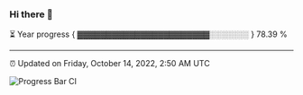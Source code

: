 ### Hi there 👋

⏳ Year progress { ▓▓▓▓▓▓▓▓▓▓▓▓▓▓▓▓▓▓▓▓▓▓▓░░░░░░░ } 78.39 %

---

⏰ Updated on Friday, October 14, 2022, 2:50 AM UTC

![Progress Bar CI](https://github.com/arthurbuhl/arthurbuhl/workflows/Progress%20Bar%20CI/badge.svg)
